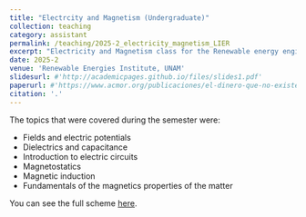 ```yaml
---
title: "Electrcity and Magnetism (Undergraduate)"
collection: teaching
category: assistant
permalink: /teaching/2025-2_electricity_magnetism_LIER
excerpt: "Electricity and Magnetism class for the Renewable energy engineering bachelor (semester 2025-2)"
date: 2025-2
venue: 'Renewable Energies Institute, UNAM'
slidesurl: #'http://academicpages.github.io/files/slides1.pdf'
paperurl: #'https://www.acmor.org/publicaciones/el-dinero-que-no-existe-criptomonedas-y-energ-as-renovables'
citation: '.'
---
```


The topics that were covered during the semester were:
- Fields and electric potentials
- Dielectrics and capacitance
- Introduction to electric circuits
- Magnetostatics
- Magnetic induction
- Fundamentals of the magnetics properties of the matter

You can see the full scheme [here](https://drive.google.com/file/d/0B_xgFQCM1I_VM2g3dDFsc2Zpdnc/view?resourcekey=0-I73oTpwETRipX-SdxauNFg).